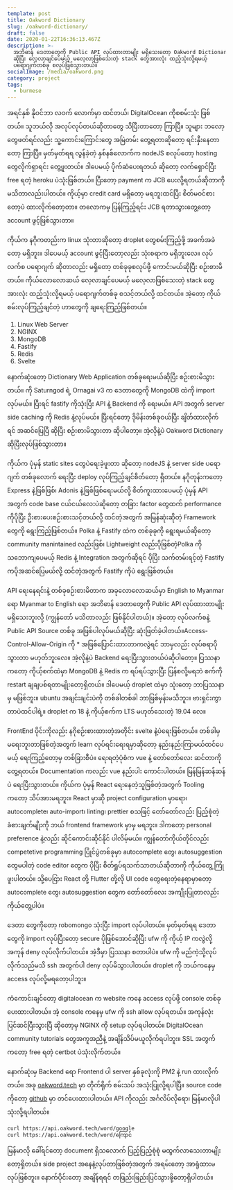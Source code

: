 ```yaml
---
template: post
title: Oakword Dictionary
slug: /oakword-dictionary/
draft: false
date: 2020-01-22T16:36:13.467Z
description: >-
  အဘိဓာန် ဒေတာတွေကို Public API လုပ်ထားတာမျိုး မရှိသေးတော့ Oakword Dictionary
  ဆိုပြီး လေ့လာချင်ပေမယ့် မလေ့လာဖြစ်သေးတဲ့ stack တွေအားလုံး ထည့်သုံးလို့ရမယ့်
  ပရောဂျက်တစ်ခု စလုပ်ဖြစ်သွားတယ်။
socialImage: /media/oakword.png
category: project
tags:
  - burmese
---
```

အရင်နှစ် နိုဝင်ဘာ လဝက် လောက်မှာ ထင်တယ်၊ DigitalOcean ကိုစစမ်းသုံး ဖြစ်တယ်။ သူဘယ်လို အလုပ်လုပ်တယ်ဆိုတာတွေ သိပြီးတာတော့ ကြာပြီ။ သူများ ဘလော့ တွေဖတ်ရင်လည်း သူ့ကောင်းကြောင်းတွေ အမြဲတမ်း တွေ့ရတာဆိုတော့ ရင်းနှီးနေတာတော့ ကြာပြီ။ မှတ်မှတ်ရရ လွန်ခဲ့တဲ့ နှစ်နစ်လောက်က nodeJS စလုပ်တော့ hosting တွေလိုက်ရှာရင်း တွေ့ဖူးတယ်။ ဒါပေမယ့် ပိုက်ဆံပေးရတယ် ဆိုတော့ လက်ရှောင်ပြီး free ရတဲ့ heroku ပဲသုံးဖြစ်တယ်။ ပြီးတော့ payment က JCB ပေးလို့ရတယ်ဆိုတာကို မသိတာလည်းပါတယ်။ ကိုယ့်မှာ credit card မရှိတော့ မရဘူးထင်ပြီး စိတ်မဝင်စားတော့ပဲ ထားလိုက်တော့တာ။ တလောကမှ ပြန်ကြည့်ရင်း JCB ရတာသွားတွေ့တော့ account ဖွင့်ဖြစ်သွားတာ။

ကိုယ်က နဂိုကတည်းက linux သုံးတာဆိုတော့ droplet တွေစမ်းကြည့်ဖို့ အခက်အခဲတော့ မရှိဘူး။ ဒါပေမယ့် account ဖွင့်ပြီးတော့လည်း သုံးစရာက မရှိဘူးလေ။ လုပ်လက်စ ပရောဂျက် ဆိုတာလည်း မရှိတော့ တစ်ခုခုစလုပ်ဖို့ ကောင်းမယ်ဆိုပြီး စဉ်းစားမိတယ်။ ကိုယ်လောလောဆယ် လေ့လာချင်ပေမယ့် မလေ့လာဖြစ်သေးတဲ့ stack တွေအားလုံး ထည့်သုံးလို့ရမယ့် ပရောဂျက်တစ်ခု စသင့်တယ်လို့ ထင်တယ်။ အဲ့တော့ ကိုယ်စမ်းလုပ်ကြည့်ချင်တဲ့ ဟာတွေကို ချရေးကြည့်ဖြစ်တယ်။

1. Linux Web Server
2. NGINX
3. MongoDB
4. Fastify
5. Redis
6. Svelte

နောက်ဆုံးတော့ Dictionary Web Application တစ်ခုရေးမယ်ဆိုပြီး စဉ်းစားမိသွားတယ်။ ကို Saturngod ရဲ့ Ornagai v3 က ဒေတာတွေကို MongoDB ထဲကို import လုပ်မယ်။ ပြီးရင် fastify ကိုသုံးပြီး API နဲ့ Backend ကို ရေးမယ်။ API အတွက် server side caching ကို Redis နဲ့လုပ်မယ်။ ပြီးရင်တော့ ဒိုမိန်းတစ်ခုဝယ်ပြီး ချိတ်ထားလိုက်ရင် အဆင်ပြေပြီ ဆိုပြီး စဉ်းစားမိသွားတာ ဆိုပါတော့။ အဲ့လိုနဲ့ပဲ Oakword Dictionary ဆိုပြီးလုပ်ဖြစ်သွားတာ။

ကိုယ်က ပုံမှန် static sites တွေပဲရေးခဲ့ဖူးတာ ဆိုတော့ nodeJS နဲ့ server side ပရောဂျက် တစ်ခုလောက် ရေးပြီး deploy လုပ်ကြည့်ချင်စိတ်တော့ ရှိတယ်။ နဂိုတုန်းကတော့ Express နဲ့ဖြစ်ဖြစ်၊ Adonis နဲ့ဖြစ်ဖြစ်ရေးမယ်လို့ စိတ်ကူးထားပေမယ့် ပုံမှန် API အတွက် code base ငယ်ငယ်လေးပဲဆိုတော့ တခြား factor တွေထက် performance ကိုပိုပြီး ဦးစားပေးစဉ်းစားသင့်တယ်လို့ ထင်တဲ့အတွက် အမြန်ဆုံးဆိုတဲ့ Framework တွေကို ရွေးကြည့်ဖြစ်တယ်။ Polka နဲ့ Fastify ထဲက တစ်ခုခုကို ရွေးရမယ်ဆိုတော့ community manintained လည်းဖြစ်၊ Lightweight လည်းပိုဖြစ်တဲ့Polka ကို သဘောကျပေမယ့် Redis နဲ့ Integration အတွက်ဆိုရင် ပိုပြီး သက်တမ်းရင့်တဲ့ Fastify ကပိုအဆင်ပြေမယ်လို့ ထင်တဲ့အတွက် Fastify ကိုပဲ ရွေးဖြစ်တယ်။

API ရေးနေရင်းနဲ့ တစ်ခုစဉ်းစားမိတာက အခုလောလောဆယ်မှာ English to Myanmar ရော  Myanmar to English ရော အဘိဓာန် ဒေတာတွေကို Public API လုပ်ထားတာမျိုး မရှိသေးဘူးလို့ (ကျွန်တော် မသိတာလည်း ဖြစ်နိုင်ပါတယ်)။ အဲ့တော့ လုပ်လက်စနဲ့ Public API Source တစ်ခု အဖြစ်ပါလုပ်မယ်ဆိုပြီး ဆုံးဖြတ်ခဲ့ပါတယ်။Access-Control-Allow-Origin ကို * အဖြစ်ပြောင်းထားတာကလွဲရင် ဘာမှလည်း လုပ်စရာပိုသွားတာ မဟုတ်ဘူးလေ။ အဲ့လိုနဲ့ပဲ Backend ရေးပြီးသွားတယ်ပဲဆိုပါတော့။ ပြဿနာကတော့ ကိုယ့်စက်ထဲမှာ MongoDB နဲ့ Redis က ရပ်ရပ်သွားပြီး ပြန်စလို့မရဘဲ စက်ကို restart ချချပစ်ရတာမျိုးတော့ရှိတယ်။ ဒါပေမယ့် droplet ထဲမှာ သုံးတော့ ဘာပြဿနာမှ မဖြစ်ဘူး။ ubuntu အချင်းချင်းပဲကို တစ်ခါတစ်ခါ ဘာဖြစ်မှန်းမသိဘူး။ ဗားရှင်းကွာတာပဲထင်ပါရဲ့။ droplet က 18 နဲ့ ကိုယ့်စက်က LTS မဟုတ်သေးတဲ့ 19.04 လေ။

FrontEnd ပိုင်းကိုလည်း နဂိုစဉ်းစားထားတဲ့အတိုင်း svelte နဲ့ပဲရေးဖြစ်တယ်။ တစ်ခါမှ မရေးဘူးတာဖြစ်တဲ့အတွက် learn လုပ်ရင်းရေးရမှာဆိုတော့ နည်းနည်းကြာမယ်ထင်ပေမယ့် ရေးကြည့်တော့မှ တစ်ခြားစီပဲ။ ရေးရတဲ့ပုံစံက vue နဲ့ တော်တော်လေး ဆင်တာကိုတွေ့ရတယ်။ Documentation ကလည်း vue နည်းပါး ကောင်းပါတယ်။ မြန်မြန်ဆန်ဆန်ပဲ ရေးပြီးသွားတယ်။ ကိုယ်က ပုံမှန် React ရေးနေတဲ့သူဖြစ်တဲ့အတွက် Tooling ကတော့ သိပ်အားမရဘူး။ React မှာဆို project configuration မှာရော၊ autocomplete၊ auto-import၊ linting၊ prettier စသဖြင့် တော်တော်လည်း ပြည့်စုံတဲ့ ခံစားချက်မျိုးကို ဘယ် frontend framework မှာမှ မရဘူး။ ဒါကတော့ personal preference နဲ့လည်း ဆိုင်ကောင်းဆိုင်နိုင် ပါလိမ့်မယ်။ ကျွန်တော်ကိုယ်တိုင်လည်း competetive programming ပြိုင်ပွဲတစ်ခုမှာ autocomplete တွေ၊ autosuggestion တွေမပါတဲ့ code editor တွေက ပိုပြီး စိတ်ရှုပ်ရသက်သာတယ်ဆိုတာကို ကိုယ်တွေ့ ကြုံဖူးပါတယ်။ သို့ပေငြား React တို့ Flutter တို့လို UI code တွေရေးတဲ့နေရာမှာတော့ autocomplete တွေ၊ autosuggestion တွေက တော်တော်လေး အကျိုးပြုတာလည်း ကိုယ်တွေ့ပါပဲ။

ဒေတာ တွေကိုတော့ robomongo သုံးပြီး import လုပ်ပါတယ်။ မှတ်မှတ်ရရ ဒေတာတွေကို import လုပ်ပြီးတော့ secure ပိုဖြစ်အောင်ဆိုပြီး ufw ကို ကိုယ့် IP ကလွဲလို့ အကုန် deny လုပ်လိုက်ပါတယ်။ အဲ့ဒီမှာ ပြဿနာ စတာပါပဲ။ ufw ကို မည်ကဲ့သို့လုပ်လိုက်သည်မသိ ssh အတွက်ပါ deny လုပ်မိသွားပါတယ်။ droplet ကို ဘယ်ကနေမှ access လုပ်လို့မရတော့ပါဘူး။

ကံကောင်းချင်တော့ digitalocean က website ကနေ access လုပ်ဖို့ console တစ်ခုပေးထားပါတယ်။ အဲ့ console ကနေမှ ufw ကို ssh allow လုပ်ရတယ်။ အကုန်လုံးပြင်ဆင်ပြီးသွားပြီ ဆိုတော့မှ NGINX ကို setup လုပ်ရပါတယ်။ DigitalOcean community tutorials တွေအကူအညီနဲ့ အချိန်သိပ်မယူလိုက်ရပါဘူး။ SSL အတွက်ကတော့ free ရတဲ့ certbot ပဲသုံးလိုက်တယ်။

နောက်ဆုံးမှ Backend ရော Frontend ပါ server နှစ်ခုလုံးကို PM2  နဲ့ run ထားလိုက်တယ်။ အခု [oakword.tech](https://oakword.tech) မှာ တိုက်ရိုက် စမ်းသပ် အသုံးပြုလို့ရပါပြီ။ source code ကိုတော့ [github](https://github.com/frencojobs/oakword) မှာ တင်ပေးထားပါတယ်။ API ကိုလည်း  အင်္ဂလိပ်လိုရော၊ မြန်မာလိုပါ သုံးလို့ရပါတယ်။

```bash
curl https://api.oakword.tech/word/google
curl https://api.oakword.tech/word/ကြောင်
```

မြန်မာလို ခေါ်ရင်တော့ document ရှိသလောက် ပြည့်ပြည့်စုံစုံ မထွက်လာသေးတာမျိုးတော့ရှိတယ်။ side project အနေနဲ့လုပ်တာဖြစ်တဲ့အတွက် အရမ်းတော့ အာရုံထားမလုပ်ဖြစ်ဘူး။ နောက်ပိုင်းတော့ အချိန်ရရင် တဖြည်းဖြည်းပြင်သွားဖို့တော့ရှိပါတယ်။
